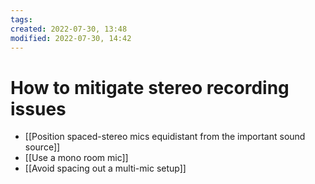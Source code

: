 ```yaml
---
tags: 
created: 2022-07-30, 13:48
modified: 2022-07-30, 14:42
---
```


# How to mitigate stereo recording issues
- [[Position spaced-stereo mics equidistant from the important sound source]]
- [[Use a mono room mic]]
- [[Avoid spacing out a multi-mic setup]]